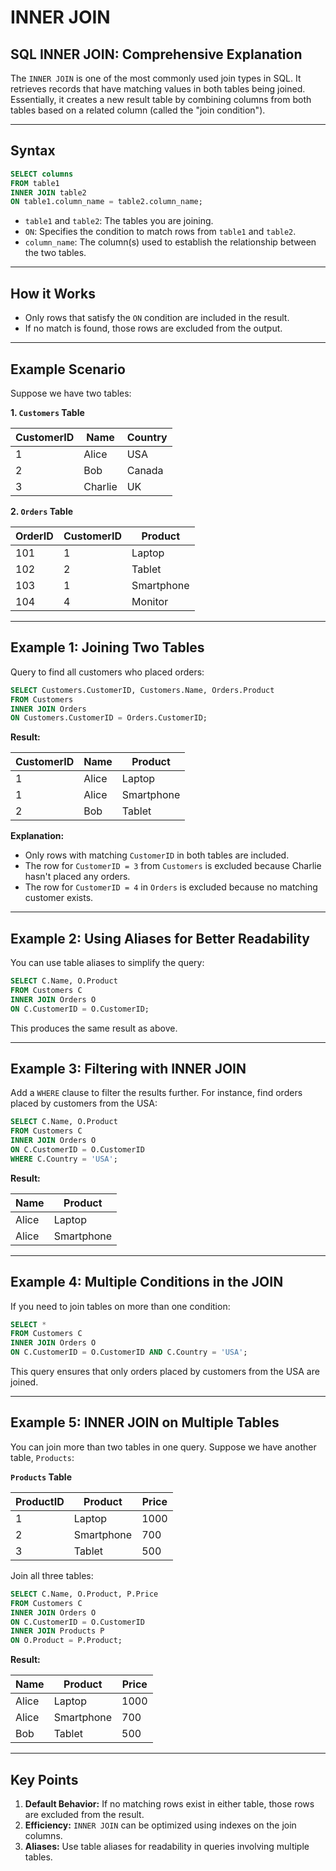 # INNER JOIN

## **SQL INNER JOIN: Comprehensive Explanation**

The `INNER JOIN` is one of the most commonly used join types in SQL. It retrieves records that have matching values in both tables being joined. Essentially, it creates a new result table by combining columns from both tables based on a related column (called the "join condition").

---

## **Syntax**
```sql
SELECT columns
FROM table1
INNER JOIN table2
ON table1.column_name = table2.column_name;
```

- `table1` and `table2`: The tables you are joining.
- `ON`: Specifies the condition to match rows from `table1` and `table2`.
- `column_name`: The column(s) used to establish the relationship between the two tables.

---

## **How it Works**
- Only rows that satisfy the `ON` condition are included in the result.
- If no match is found, those rows are excluded from the output.

---

## **Example Scenario**
Suppose we have two tables:

**1. `Customers` Table**

| CustomerID | Name        | Country  |
|------------|-------------|----------|
| 1          | Alice       | USA      |
| 2          | Bob         | Canada   |
| 3          | Charlie     | UK       |

**2. `Orders` Table**

| OrderID | CustomerID | Product    |
|---------|------------|------------|
| 101     | 1          | Laptop     |
| 102     | 2          | Tablet     |
| 103     | 1          | Smartphone |
| 104     | 4          | Monitor    |

---

## **Example 1: Joining Two Tables**
Query to find all customers who placed orders:
```sql
SELECT Customers.CustomerID, Customers.Name, Orders.Product
FROM Customers
INNER JOIN Orders
ON Customers.CustomerID = Orders.CustomerID;
```

**Result:**

| CustomerID | Name   | Product     |
|------------|--------|-------------|
| 1          | Alice  | Laptop      |
| 1          | Alice  | Smartphone  |
| 2          | Bob    | Tablet      |

**Explanation:**
- Only rows with matching `CustomerID` in both tables are included.
- The row for `CustomerID = 3` from `Customers` is excluded because Charlie hasn't placed any orders.
- The row for `CustomerID = 4` in `Orders` is excluded because no matching customer exists.

---

## **Example 2: Using Aliases for Better Readability**
You can use table aliases to simplify the query:
```sql
SELECT C.Name, O.Product
FROM Customers C
INNER JOIN Orders O
ON C.CustomerID = O.CustomerID;
```
This produces the same result as above.

---

## **Example 3: Filtering with INNER JOIN**
Add a `WHERE` clause to filter the results further. For instance, find orders placed by customers from the USA:
```sql
SELECT C.Name, O.Product
FROM Customers C
INNER JOIN Orders O
ON C.CustomerID = O.CustomerID
WHERE C.Country = 'USA';
```

**Result:**

| Name   | Product     |
|--------|-------------|
| Alice  | Laptop      |
| Alice  | Smartphone  |

---

## **Example 4: Multiple Conditions in the JOIN**
If you need to join tables on more than one condition:
```sql
SELECT *
FROM Customers C
INNER JOIN Orders O
ON C.CustomerID = O.CustomerID AND C.Country = 'USA';
```

This query ensures that only orders placed by customers from the USA are joined.

---

## **Example 5: INNER JOIN on Multiple Tables**
You can join more than two tables in one query. Suppose we have another table, `Products`:

**`Products` Table**

| ProductID | Product      | Price |
|-----------|--------------|-------|
| 1         | Laptop       | 1000  |
| 2         | Smartphone   | 700   |
| 3         | Tablet       | 500   |

Join all three tables:
```sql
SELECT C.Name, O.Product, P.Price
FROM Customers C
INNER JOIN Orders O
ON C.CustomerID = O.CustomerID
INNER JOIN Products P
ON O.Product = P.Product;
```

**Result:**

| Name   | Product     | Price |
|--------|-------------|-------|
| Alice  | Laptop      | 1000  |
| Alice  | Smartphone  | 700   |
| Bob    | Tablet      | 500   |

---

## **Key Points**
1. **Default Behavior:** If no matching rows exist in either table, those rows are excluded from the result.
2. **Efficiency:** `INNER JOIN` can be optimized using indexes on the join columns.
3. **Aliases:** Use table aliases for readability in queries involving multiple tables.
